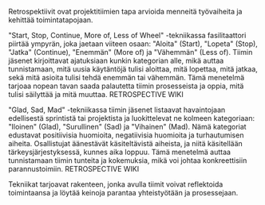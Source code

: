 
Retrospektiivit ovat projektitiimien tapa arvioida menneitä työvaiheita ja kehittää toimintatapojaan.

"Start, Stop, Continue, More of, Less of Wheel" -tekniikassa fasilitaattori piirtää ympyrän, joka jaetaan viiteen osaan: "Aloita" (Start), "Lopeta" (Stop), "Jatka" (Continue), "Enemmän" (More of) ja "Vähemmän" (Less of). Tiimin jäsenet kirjoittavat ajatuksiaan kunkin kategorian alle, mikä auttaa tunnistamaan, mitä uusia käytäntöjä tulisi aloittaa, mitä lopettaa, mitä jatkaa, sekä mitä asioita tulisi tehdä enemmän tai vähemmän. Tämä menetelmä tarjoaa nopean tavan saada palautetta tiimin prosesseista ja oppia, mitä tulisi säilyttää ja mitä muuttaa. 
RETROSPECTIVE WIKI

"Glad, Sad, Mad" -tekniikassa tiimin jäsenet listaavat havaintojaan edellisestä sprintistä tai projektista ja luokittelevat ne kolmeen kategoriaan: "Iloinen" (Glad), "Surullinen" (Sad) ja "Vihainen" (Mad). Nämä kategoriat edustavat positiivisia huomioita, negatiivisia huomioita ja turhautumisen aiheita. Osallistujat äänestävät käsiteltävistä aiheista, ja niitä käsitellään tärkeysjärjestyksessä, kunnes aika loppuu. Tämä menetelmä auttaa tunnistamaan tiimin tunteita ja kokemuksia, mikä voi johtaa konkreettisiin parannustoimiin. 
RETROSPECTIVE WIKI

Tekniikat tarjoavat rakenteen, jonka avulla tiimit voivat reflektoida toimintaansa ja löytää keinoja parantaa yhteistyötään ja prosessejaan.